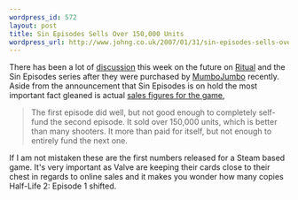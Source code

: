 ```yaml
--- 
wordpress_id: 572
layout: post
title: Sin Episodes Sells Over 150,000 Units
wordpress_url: http://www.johng.co.uk/2007/01/31/sin-episodes-sells-over-150000-units/
---
```

There has been a lot of <a href="http://www.kotaku.com/gaming/sin/sin-episodes-not-canned-232628.php">discussion</a> this week on the future on <a href="http://www.mumbojumbo.com/">Ritual</a> and the Sin Episodes series after they were purchased by <a href="http://www.mumbojumbo.com/">MumboJumbo</a> recently. Aside from the announcement that Sin Episodes is on hold the most important fact gleaned is actual <a href="http://www.ritualistic.com/content.php/interviews/070129_ritual_02.php">sales figures for the game</a>,

> The first episode did well, but not good enough to completely self-fund the second episode. It sold over 150,000 units, which is better than many shooters. It more than paid for itself, but not enough to entirely fund the next one.

If I am not mistaken these are the first numbers released for a Steam based game. It's very important as Valve are keeping their cards close to their chest in regards to online sales and it makes you wonder how many copies Half-Life 2: Episode 1 shifted.
